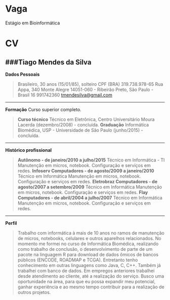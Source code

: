 Vaga
====

Estágio em Bioinformática

CV
==

###Tiago Mendes da Silva
---------------------

**Dados Pessoais**
>Brasileiro, 30 anos (15/01/85), solteiro
>CPF (BRA) 319.738.978-65
>Rua Appa, 340 Monte Alegre
>14051-060 - Ribeirão Preto, São Paulo - Brasil
>16 991742360
>tmendesilva@gmail.com

-------------
**Formação**
Curso superior completo.

> **Curso técnico** 
>Técnico em Eletrônica, Centro Universitário Moura Lacerda (dezembro/2008) - concluída.
>**Graduação**
>Informática Biomédica, USP - Universidade de São Paulo (junho/2015) - concluída.

----------
**Histórico profissional**

>**Autônomo - de janeiro/2010 a julho/2015**
>Técnico em Informática - TI
>Manutenção em micros, notebook. Configuração e serviços em redes.
>**Infoserv Computadores - de agosto/2009 a janeiro/2010**
>Técnico em Informática
>Manutenção em micros, notebook. Configuração e serviços em redes.
>**Eletrobraz Computadores - de agosto/2007 a setembro/2009**
>Técnico em Informática
>Manutenção em micros, notebook. Configuração e serviços em redes.
>**Flay Computadores - de abril/2004 a julho/2007**
>Técnico em Informática
>Manutenção em micros, notebook. Configuração e serviços em redes.

----------
**Perfil**
>Trabalho com informática à mais de 10 anos no ramos de manutenção de micros, notebooks, celulares e outros aparelhos relacionados.
>No momento me formei no curso de Informática Biomédica, realizando como trabalho de conclusão, o desenvolvimento de parte de um pacote na linguagem R para download de dados ômicos de bancos públicos (ENCODE, ROADMAP e TCGA). Entretanto tenho conhecimento em outras linguagens como Java, C, C++. Também já trabalhei com banco de dados.
Em empregos anteriores trabalhei desde atendimento ao cliente, até a realização do serviço.
Busco uma oportunidade na área, para que eu possa expandir meu potencial, ganhar experiência e ao mesmo tempo contribuir para a realização de outros projetos.


